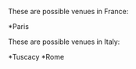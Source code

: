 These are possible venues in France:

*Paris



These are possible venues in Italy:

*Tuscacy
*Rome
